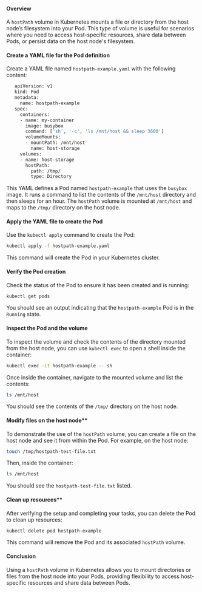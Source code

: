 #### Overview

A `hostPath` volume in Kubernetes mounts a file or directory from the host node’s filesystem into your Pod. This type of volume is useful for scenarios where you need to access host-specific resources, share data between Pods, or persist data on the host node's filesystem.

#### Create a YAML file for the Pod definition

   Create a YAML file named `hostpath-example.yaml` with the following content:

```bash
   apiVersion: v1
   kind: Pod
   metadata:
     name: hostpath-example
   spec:
     containers:
     - name: my-container
       image: busybox
       command: ['sh', '-c', 'ls /mnt/host && sleep 3600']
       volumeMounts:
       - mountPath: /mnt/host
         name: host-storage
     volumes:
     - name: host-storage
       hostPath:
         path: /tmp/
         type: Directory
```

   This YAML defines a Pod named `hostpath-example` that uses the `busybox` image. It runs a command to list the contents of the `/mnt/host` directory and then sleeps for an hour. The `hostPath` volume is mounted at `/mnt/host` and maps to the `/tmp/` directory on the host node.

#### Apply the YAML file to create the Pod

   Use the `kubectl apply` command to create the Pod:

   ```sh
   kubectl apply -f hostpath-example.yaml
   ```

   This command will create the Pod in your Kubernetes cluster.

#### Verify the Pod creation

   Check the status of the Pod to ensure it has been created and is running:

   ```sh
   kubectl get pods
   ```

   You should see an output indicating that the `hostpath-example` Pod is in the `Running` state.

#### Inspect the Pod and the volume

   To inspect the volume and check the contents of the directory mounted from the host node, you can use `kubectl exec` to open a shell inside the container:

   ```sh
   kubectl exec -it hostpath-example -- sh
   ```

   Once inside the container, navigate to the mounted volume and list the contents:

   ```sh
   ls /mnt/host
   ```

   You should see the contents of the `/tmp/` directory on the host node.

#### Modify files on the host node**

   To demonstrate the use of the `hostPath` volume, you can create a file on the host node and see it from within the Pod. For example, on the host node:

   ```sh
   touch /tmp/hostpath-test-file.txt
   ```

   Then, inside the container:

   ```sh
   ls /mnt/host
   ```

   You should see the `hostpath-test-file.txt` listed.

####  Clean up resources**

   After verifying the setup and completing your tasks, you can delete the Pod to clean up resources:

   ```sh
   kubectl delete pod hostpath-example
   ```

   This command will remove the Pod and its associated `hostPath` volume.

#### Conclusion

Using a `hostPath` volume in Kubernetes allows you to mount directories or files from the host node into your Pods, providing flexibility to access host-specific resources and share data between Pods. 